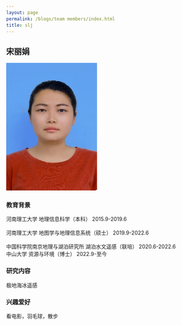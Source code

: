 ```yaml
---
layout: page
permalink: /blogs/team members/index.html
title: slj
---
```


## 宋丽娟

<img src="/blogs/team members.assets/songlijuan.png">

### 教育背景

河南理工大学                    地理信息科学（本科）               2015.9-2019.6<br>          
河南理工大学                    地图学与地理信息系统（硕士）       2019.9-2022.6<br>   
中国科学院南京地理与湖泊研究所  湖泊水文遥感（联培）               2020.6-2022.6<br>
中山大学                        资源与环境（博士）                 2022.9-至今<br>

### 研究内容
极地海冰遥感

### 兴趣爱好
看电影，羽毛球，散步